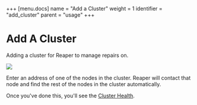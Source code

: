 +++
[menu.docs]
name = "Add a Cluster"
weight = 1
identifier = "add_cluster"
parent = "usage"
+++


# Add A Cluster

Adding a cluster for Reaper to manage repairs on.  


<img class = "img-responsive" src = "/img/add_cluster.png" >


Enter an address of one of the nodes in the cluster.  Reaper will contact that node and find the rest of the nodes in the cluster automatically.

Once you've done this, you'll see the [Cluster Health](../health).